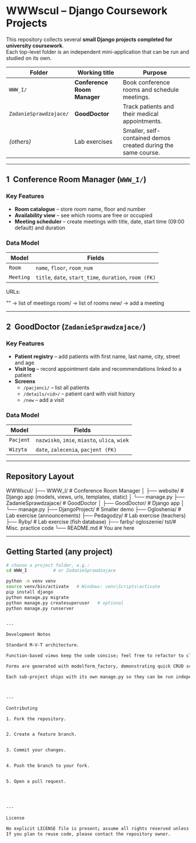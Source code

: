 # WWWscul – Django Coursework Projects

This repository collects several **small Django projects completed for university coursework**.  
Each top-level folder is an independent mini-application that can be run and studied on its own.

| Folder | Working title | Purpose |
|--------|---------------|---------|
| `WWW_I/` | **Conference Room Manager** | Book conference rooms and schedule meetings. |
| `ZadanieSprawdzajace/` | **GoodDoctor** | Track patients and their medical appointments. |
| *(others)* | Lab exercises | Smaller, self-contained demos created during the same course. |

---

## 1&nbsp;&nbsp;Conference Room Manager (`WWW_I/`)

### Key Features
* **Room catalogue** – store room name, floor and number  
* **Availability view** – see which rooms are free or occupied  
* **Meeting scheduler** – create meetings with title, date, start time (09:00 default) and duration  

### Data Model

| Model | Fields |
|-------|--------------------------------|
| `Room` | `name`, `floor`, `room_num` |
| `Meeting` | `title`, `date`, `start_time`, `duration`, `room (FK)` |

URLs:

""              → list of meetings
room/           → list of rooms
new/            → add a meeting

---

## 2&nbsp;&nbsp;GoodDoctor (`ZadanieSprawdzajace/`)

### Key Features
* **Patient registry** – add patients with first name, last name, city, street and age  
* **Visit log** – record appointment date and recommendations linked to a patient  
* **Screens**  
  * `/pacjenci/` – list all patients  
  * `/details/<id>/` – patient card with visit history  
  * `/new` – add a visit  

### Data Model

| Model | Fields |
|-------|--------------------------------|
| `Pacjent` | `nazwisko`, `imie`, `miasto`, `ulica`, `wiek` |
| `Wizyta` | `date`, `zalecenia`, `pacjent (FK)` |

---

## Repository Layout

WWWscul/ ├── WWW_I/                 # Conference Room Manager │   ├── website/           # Django app (models, views, urls, templates, static) │   └── manage.py ├── ZadanieSprawdzajace/   # GoodDoctor │   ├── GoodDoctor/        # Django app │   └── manage.py ├── DjangoProject/         # Smaller demo ├── Ogloshenia/            # Lab exercise (announcements) ├── Pedagodzy/             # Lab exercise (teachers) ├── Ryby/                  # Lab exercise (fish database) ├── farby/ ogloszenie/ tst/# Misc. practice code └── README.md              # You are here

---

## Getting Started (any project)

```bash
# choose a project folder, e.g.:
cd WWW_I          # or ZadanieSprawdzajace

python -m venv venv
source venv/bin/activate   # Windows: venv\Scripts\activate
pip install django
python manage.py migrate
python manage.py createsuperuser   # optional
python manage.py runserver


---

Development Notes

Standard M-V-T architecture.

Function-based views keep the code concise; feel free to refactor to class-based views if needed.

Forms are generated with modelform_factory, demonstrating quick CRUD scaffolding.

Each sub-project ships with its own manage.py so they can be run independently.



---

Contributing

1. Fork the repository.


2. Create a feature branch.


3. Commit your changes.


4. Push the branch to your fork.


5. Open a pull request.




---

License

No explicit LICENSE file is present; assume all rights reserved unless the author adds a license.
If you plan to reuse code, please contact the repository owner.



